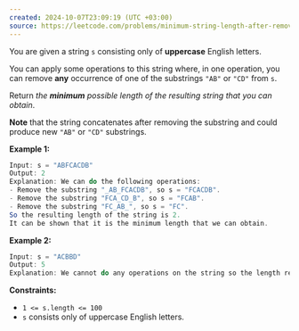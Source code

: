 ```yaml
---
created: 2024-10-07T23:09:19 (UTC +03:00)
source: https://leetcode.com/problems/minimum-string-length-after-removing-substrings/description/?envType=daily-question&envId=2024-10-07
---
```

You are given a string `s` consisting only of **uppercase** English letters.

You can apply some operations to this string where, in one operation, you can remove **any** occurrence of one of the substrings `"AB"` or `"CD"` from `s`.

Return _the **minimum** possible length of the resulting string that you can obtain_.

**Note** that the string concatenates after removing the substring and could produce new `"AB"` or `"CD"` substrings.


**Example 1:**

``` Java
Input: s = "ABFCACDB"
Output: 2
Explanation: We can do the following operations:
- Remove the substring "_AB_FCACDB", so s = "FCACDB".
- Remove the substring "FCA_CD_B", so s = "FCAB".
- Remove the substring "FC_AB_", so s = "FC".
So the resulting length of the string is 2.
It can be shown that it is the minimum length that we can obtain.
```


**Example 2:**

``` Java
Input: s = "ACBBD"
Output: 5
Explanation: We cannot do any operations on the string so the length remains the same.
```


**Constraints:**

-   `1 <= s.length <= 100`
-   `s` consists only of uppercase English letters.
